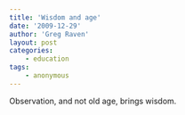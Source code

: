 ```yaml
---
title: 'Wisdom and age'
date: '2009-12-29'
author: 'Greg Raven'
layout: post
categories:
    - education
tags:
    - anonymous
---
```


Observation, and not old age, brings wisdom.
